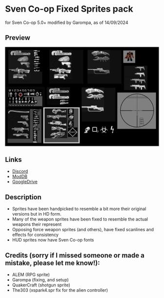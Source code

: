 # Sven Co-op Fixed Sprites pack
for Sven Co-op 5.0+  modified by Garompa, as of 14/09/2024 

## Preview
![spritespreview](https://github.com/GarompaEstomper/Sven_HD_sprites_pack/blob/main/sprites.jpg)

## Links

- [Discord]()
- [ModDB]()
- [GoogleDrive](https://drive.google.com/file/d/1Gy-kec49GCdEtgZhA4-RHspOslEZTTqD/view?usp=sharing)

## Description

- Sprites have been handpicked to resemble a bit more their original versions but in HD form.
- Many of the weapon sprites have been fixed to resemble the actual weapons their represent
- Opposing force weapon sprites (and others), have fixed scanlines and effects for consistency
- HUD sprites now have Sven Co-op fonts

## Credits (sorry if I missed someone or made a mistake, please let me know!):

- ALEM (RPG sprite)
- Garompa (fixing, and setup)
- QuakerCraft (shotgun sprite)
- The303 (xspark4.spr fix for the alien controller)
